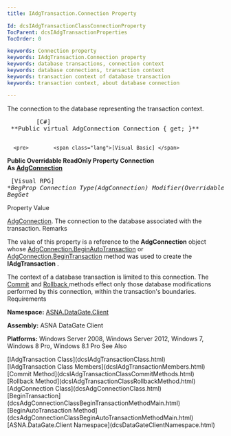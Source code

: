 ```yaml
---
title: IAdgTransaction.Connection Property

Id: dcsIAdgTransactionClassConnectionProperty
TocParent: dcsIAdgTransactionProperties
TocOrder: 0

keywords: Connection property
keywords: IAdgTransaction.Connection property
keywords: database transactions, connection context
keywords: database connections, transaction context
keywords: transaction context of database transaction
keywords: transaction context, about database connection

---
```


The connection to the database representing the transaction context.
<pre>        <span class="lang">[C#]</span>
 **Public virtual AdgConnection Connection { get; }** 
      </pre>
      <pre>        <span class="lang">[Visual Basic] </span>
 **Public Overridable ReadOnly Property Connection<br />   As [AdgConnection](dcsAdgConnectionClass.html)** 
      </pre>
      <pre class="prettyprint">
        <span class="lang">[Visual RPG]</span>
 **BegProp Connection Type(AdgConnection) Modifier(*Overridable)
   BegGet** 
      </pre>

Property Value

[AdgConnection](dcsAdgConnectionClass.html). The connection to the database associated with the transaction.
Remarks

The value of this property is a reference to the **AdgConnection** object whose [AdgConnection.BeginAutoTransaction](dcsAdgConnectionClassBeginAutoTransactionMethodMain.html) or [AdgConnection.BeginTransaction](dcsAdgConnectionClassBeginTransactionMethodMain.html) method was used to create the **IAdgTransaction** .

The context of a database transaction is limited to this connection. The [ Commit](dcsIAdgTransactionClassCommitMethods.html) and [Rollback ](dcsIAdgTransactionClassRollbackMethod.html) methods effect only those database modifications performed by this connection, within the transaction's boundaries. 
Requirements

<span> **Namespace:** [ASNA.DataGate.Client](dcsDataGateClientNamespace.html) </span> 

<span> **Assembly:** ASNA DataGate Client</span> 

<span> **Platforms:** Windows Server 2008, Windows Server 2012, Windows 7, Windows 8 Pro, Windows 8.1 Pro</span> 
See 
Also

<dl />
      [IAdgTransaction Class](dcsIAdgTransactionClass.html)
      <br />
      [IAdgTransaction Class Members](dcsIAdgTransactionMembers.html)
      <br />
      [Commit Method](dcsIAdgTransactionClassCommitMethods.html)
      <br />
      [Rollback Method](dcsIAdgTransactionClassRollbackMethod.html)
      <br />
      [AdgConnection Class](dcsAdgConnectionClass.html)
      <br />
      [BeginTransaction](dcsAdgConnectionClassBeginTransactionMethodMain.html)
      <br />
      [BeginAutoTransaction 
					Method](dcsAdgConnectionClassBeginAutoTransactionMethodMain.html)
      <br />
      [ASNA.DataGate.Client Namespace](dcsDataGateClientNamespace.html)

